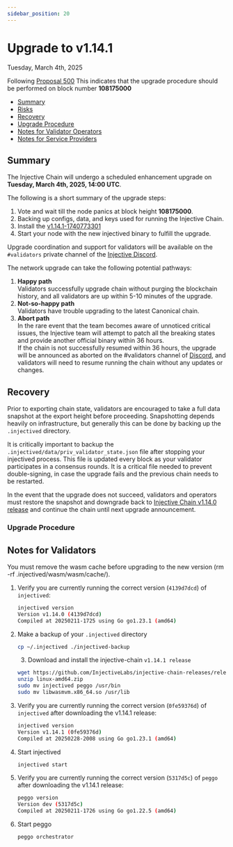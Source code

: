 ```yaml
---
sidebar_position: 20
---
```


# Upgrade to v1.14.1

Tuesday, March 4th, 2025

Following [Proposal 500](https://hub.injective.network/proposals/500) This indicates that the upgrade procedure should be performed on block number **108175000**

* [Summary](canonical-1.14.1.md#summary)
* [Risks](canonical-1.14.1.md#risks)
* [Recovery](canonical-1.14.1.md#recovery)
* [Upgrade Procedure](canonical-1.14.1.md#upgrade-procedure)
* [Notes for Validator Operators](canonical-1.14.1.md##notes-for-validator-operators)
* [Notes for Service Providers](canonical-1.14.1.md##notes-for-DEX-relayer-providers)

## Summary

The Injective Chain will undergo a scheduled enhancement upgrade on **Tuesday, March 4th, 2025, 14:00 UTC**.

The following is a short summary of the upgrade steps:

1. Vote and wait till the node panics at block height **108175000**.
2. Backing up configs, data, and keys used for running the Injective Chain.
3. Install the [v1.14.1-1740773301](https://github.com/InjectiveLabs/injective-chain-releases/releases/tag/v1.14.1-1740773301)
4. Start your node with the new injectived binary to fulfill the upgrade.

Upgrade coordination and support for validators will be available on the `#validators` private channel of the [Injective Discord](https://discord.gg/injective).

The network upgrade can take the following potential pathways:

1. **Happy path**\
   Validators successfully upgrade chain without purging the blockchain history, and all validators are up within 5-10 minutes of the upgrade.
2. **Not-so-happy path**\
   Validators have trouble upgrading to the latest Canonical chain.
3. **Abort path**\
   In the rare event that the team becomes aware of unnoticed critical issues, the Injective team will attempt to patch all the breaking states and provide another official binary within 36 hours.\
   If the chain is not successfully resumed within 36 hours, the upgrade will be announced as aborted on the #validators channel of [Discord](https://discord.gg/injective), and validators will need to resume running the chain without any updates or changes.

## Recovery

Prior to exporting chain state, validators are encouraged to take a full data snapshot at the export height before proceeding. Snapshotting depends heavily on infrastructure, but generally this can be done by backing up the `.injectived` directory.

It is critically important to backup the `.injectived/data/priv_validator_state.json` file after stopping your injectived process. This file is updated every block as your validator participates in a consensus rounds. It is a critical file needed to prevent double-signing, in case the upgrade fails and the previous chain needs to be restarted.

In the event that the upgrade does not succeed, validators and operators must restore the snapshot and downgrade back to [Injective Chain v1.14.0 release](https://github.com/InjectiveLabs/injective-chain-releases/releases/tag/v1.14.1-1740773301) and continue the chain until next upgrade announcement.

### Upgrade Procedure

## Notes for Validators

You must remove the wasm cache before upgrading to the new version (rm -rf .injectived/wasm/wasm/cache/).

1.  Verify you are currently running the correct version (`4139d7dcd`) of `injectived`:

    ```bash
    injectived version
    Version v1.14.0 (4139d7dcd)
    Compiled at 20250211-1725 using Go go1.23.1 (amd64)
    ```
2.  Make a backup of your `.injectived` directory

    ```bash
    cp ~/.injectived ./injectived-backup
    ```

    3. Download and install the injective-chain `v1.14.1 release`

    ```bash
    wget https://github.com/InjectiveLabs/injective-chain-releases/releases/download/v1.14.1-1740773301/linux-amd64.zip
    unzip linux-amd64.zip
    sudo mv injectived peggo /usr/bin
    sudo mv libwasmvm.x86_64.so /usr/lib
    ```
3.  Verify you are currently running the correct version (`0fe59376d`) of `injectived` after downloading the v1.14.1 release:

    ```bash
    injectived version
    Version v1.14.1 (0fe59376d)
    Compiled at 20250228-2008 using Go go1.23.1 (amd64)
    ```
4.  Start injectived

    ```bash
    injectived start
    ```
5.  Verify you are currently running the correct version (`5317d5c`) of `peggo` after downloading the v1.14.1 release:

    ```bash
    peggo version
    Version dev (5317d5c)
    Compiled at 20250211-1726 using Go go1.22.5 (amd64)
    ```
6.  Start peggo

    ```bash
    peggo orchestrator
    ```
